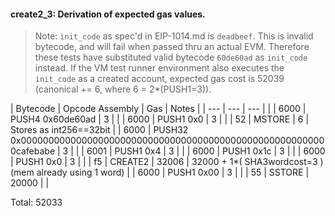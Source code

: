 #### create2_3: Derivation of expected gas values.

> Note: `init_code` as spec'd in EIP-1014.md is `deadbeef`. This is invalid bytecode, and will fail
when passed thru an actual EVM. Therefore these tests have substituted valid bytecode `60de60ad` as `init_code` instead.
If the VM test runner environment also executes the `init_code` as a created account,
expected gas cost is 52039 (canonical += 6, where 6 = 2\*(PUSH1=3)).

| Bytecode | Opcode Assembly                                                           |   Gas | Notes                                                   |
|      --- | ---                                                                       |   --- |                                                         |
|     6000 | PUSH4 0x60de60ad                                                          |     3 |                                                         |
|     6000 | PUSH1 0x0                                                                 |     3 |                                                         |
|       52 | MSTORE                                                                    |     6 | Stores as int256==32bit                                 |
|     6000 | PUSH32 0x00000000000000000000000000000000000000000000000000000000cafebabe |     3 |                                                         |
|     6001 | PUSH1 0x4                                                                 |     3 |                                                         |
|     6000 | PUSH1 0x1c                                                                |     3 |                                                         |
|     6000 | PUSH1 0x0                                                                 |     3 |                                                         |
|       f5 | CREATE2                                                                   | 32006 | 32000 + 1*( SHA3wordcost=3 ) (mem already using 1 word) |
|     6000 | PUSH1 0x00                                                                |     3 |                                                         |
|       55 | SSTORE                                                                    | 20000 |                                                         |

Total: 52033

